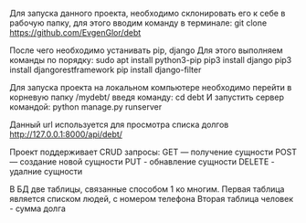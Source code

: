 Для запуска данного проекта, необходимо склонировать его к себе в рабочую папку, для этого вводим команду в терминале:
git clone https://github.com/EvgenGlor/debt

После чего необходимо устанивать pip, django
Для этого выполняем команды по порядку:
sudo apt install python3-pip
pip3 install django
pip3 install djangorestframework
pip install django-filter

Для запуска проекта на локальном компьютере необходимо перейти в корневую папку /mydebt/ введя команду:
cd debt
И запустить сервер командой:
python manage.py runserver

Данный url используется для просмотра списка долгов
http://127.0.0.1:8000/api/debt/

Проект поддерживает CRUD запросы:
GET — получение сущности
POST — создание новой сущности
PUT - обнавление сущности
DELETE - удалние сущности 

В БД две таблицы, связанные способом 1 ко многим.
Первая таблица является списком людей, с номером телефона
Вторая таблица человек - сумма долга
